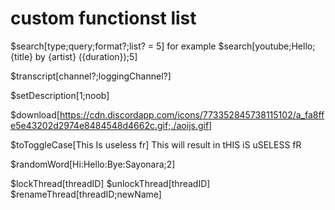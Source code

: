 # custom functionst list
$search[type;query;format?;list? = 5] for example $search[youtube;Hello;{title} by {artist} ({duration});5]

$transcript[channel?;loggingChannel?]

$setDescription[1;noob]

$download[https://cdn.discordapp.com/icons/773352845738115102/a_fa8ffe5e43202d2974e8484548d4662c.gif;./aoijs.gif]

$toToggleCase[This Is useless fr]
This will result in tHIS iS uSELESS fR

$randomWord[Hi:Hello:Bye:Sayonara;2]

$lockThread[threadID]
$unlockThread[threadID]
$renameThread[threadID;newName]
